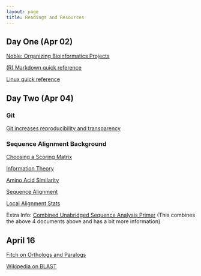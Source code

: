 ```yaml
---
layout: page
title: Readings and Resources
---
```


## Day One (Apr 02)
[Noble: Organizing Bioinformatics Projects](http://journals.plos.org/ploscompbiol/article?id=10.1371/journal.pcbi.1000424#pcbi-1000424-g001)

[(R) Markdown quick reference](http://rmarkdown.rstudio.com/authoring_basics.html)

[Linux quick reference](http://www.linuxdevcenter.com/excerpt/LinuxPG_quickref/linux.pdf)

## Day Two (Apr 04)

### Git
[Git increases reproducibility and transparency](http://www.scfbm.org/content/8/1/7)

### Sequence Alignment Background

[Choosing a Scoring Matrix](https://currentprotocols.onlinelibrary.wiley.com/doi/10.1002/0471250953.bi0305s00/otherversions)

[Information Theory](../docs/1_Information_theory.pdf)

[Amino Acid Similarity](../docs/2_Amino_acid_similarity.pdf)

[Sequence Alignment](../docs/3_Sequence_alignment.pdf)

[Local Alignment Stats](../docs/4_Local_alignment_statistics.pdf)

Extra Info: [Combined Unabridged Sequence Analysis Primer](../docs/SequenceAnalysisPrimer.pdf) (This combines the above 4 documents above and has a bit more information)

## April 16

[Fitch on Orthologs and Paralogs](http://www.sciencedirect.com/science/article/pii/S0168952500020059)

[Wikipedia on BLAST](https://en.wikipedia.org/wiki/BLAST)

<!-- 

[Kristen's cool paper](http://pubs.acs.org/doi/abs/10.1021/pr501243m)

## April 28
[Rice Diversity](../docs/Kovach2007_Trends Genet.pdf)

## May 02
[Wikipedia GWAS](http://en.wikipedia.org/wiki/Genome-wide_association_study)

[GWAS Q & A](../docs/Brookfield2010_BMC_Biol.pdf)

[GWAS protocol](../docs/Al-Chalabi_2009_Cold Spring Harbor protocols.pdf)

[Rice GWAS](../docs/Zhao2011_Nat Commun.pdf)

## May 12
[van Dijk Next Gen Seq](../docs/van Dijk et al. - 2014 - Ten years of next-generation sequencing technology)
[Illumina Seq technology](http://www.illumina.com/content/dam/illumina-marketing/documents/products/illumina_sequencing_introduction.pdf)
[Illumina Video](https://www.youtube.com/embed/HMyCqWhwB8E?iframe&rel=0&autoplay=1)

## May 26
[Giant Panda Gut Microbiome](http://mbio.asm.org/content/6/3/e00022-15)
[Genome Web Article on the Paper](../docs/Giant_Panda_Microbiome_Ill-Suited_for_Bamboo_Diet.pdf)
[Metagenomics of the rice rhizosphere](http://www.ncbi.nlm.nih.gov/pmc/articles/PMC4345613/) -->
